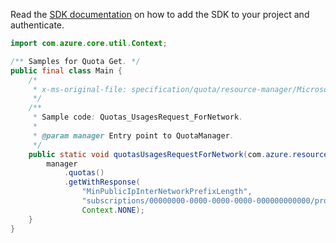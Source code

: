 Read the [SDK documentation](https://github.com/Azure/azure-sdk-for-java/blob/azure-resourcemanager-quota_1.0.0-beta.2/sdk/quota/azure-resourcemanager-quota/README.md) on how to add the SDK to your project and authenticate.

```java
import com.azure.core.util.Context;

/** Samples for Quota Get. */
public final class Main {
    /*
     * x-ms-original-file: specification/quota/resource-manager/Microsoft.Quota/preview/2021-03-15-preview/examples/getNetworkOneSkuQuotaLimit.json
     */
    /**
     * Sample code: Quotas_UsagesRequest_ForNetwork.
     *
     * @param manager Entry point to QuotaManager.
     */
    public static void quotasUsagesRequestForNetwork(com.azure.resourcemanager.quota.QuotaManager manager) {
        manager
            .quotas()
            .getWithResponse(
                "MinPublicIpInterNetworkPrefixLength",
                "subscriptions/00000000-0000-0000-0000-000000000000/providers/Microsoft.Network/locations/eastus",
                Context.NONE);
    }
}
```
